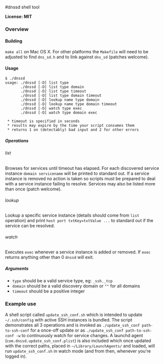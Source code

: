 #dnssd shell tool

**License: MIT**

### Overview

#### Building

`make all` on Mac OS X. For other platforms the `Makefile` will need to be
adjusted to find `dns_sd.h` and to link against `dns_sd` (patches welcome).

#### Usage

```
$ ./dnssd
usage: ./dnssd [-D] list type
       ./dnssd [-D] list type domain
       ./dnssd [-D] list type timeout
       ./dnssd [-D] list type domain timeout
       ./dnssd [-D] lookup name type domain
       ./dnssd [-D] lookup name type domain timeout
       ./dnssd [-D] watch type exec
       ./dnssd [-D] watch type domain exec

 * timeout is specified in seconds
 * results may expire by the time your script consumes them
 * returns 1 on (detectably) bad input and 2 for other errors
 ```

##### Operations

###### list

Browses for services until timeout has elapsed. For each discovered service
instance `domain servicename` will be printed to standard out. If a service
instance is removed no action is taken so scripts must be prepared to deal with
a service instance failing to resolve. Services may also be listed more than
once (patch welcome).

###### lookup

Lookup a specific service instance (details should come from `list` operation)
and print `host port txtKey=txtValue ...` to standard out if the service can be
resolved.

###### watch

Executes `exec` whenever a service instance is added or removed. If `exec`
returns anything other than 0 `dnssd` will exit.

##### Arguments

* `type` should be a valid service type, eg: `_ssh._tcp`
* `domain` should be a valid discovery domain or `""` for all domains
* `timeout` should be a positive integer

### Example use

A shell script called `update_ssh_conf.sh` which is intended to update
`~/.ssh/config` with active SSH instances is bundled. The script demonstrates
all 3 operations and is invoked as `./update_ssh_conf path-to-ssh-conf` for a
once-off update or as `./update_ssh_conf path-to-ssh-conf -w` to continuously
watch for service changes. A launchd agent (`com.dnssd.update_ssh_conf.plist`)
is also included which once updated with the correct paths, placed in
`~/Library/LaunchAgents/` and loaded, will run `update_ssh_conf.sh` in watch
mode (and from then, whenever you're logged in).